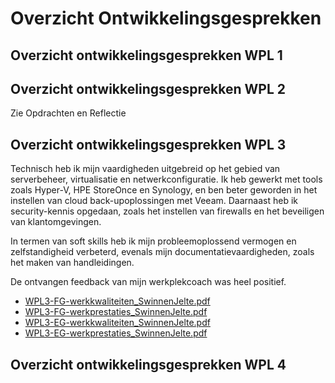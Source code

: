 # Overzicht Ontwikkelingsgesprekken

## Overzicht ontwikkelingsgesprekken WPL 1

## Overzicht ontwikkelingsgesprekken WPL 2

Zie Opdrachten en Reflectie

## Overzicht ontwikkelingsgesprekken WPL 3
Technisch heb ik mijn vaardigheden uitgebreid op het gebied van serverbeheer, virtualisatie en netwerkconfiguratie. Ik heb gewerkt met tools zoals Hyper-V, HPE StoreOnce en Synology, en ben beter geworden in het instellen van cloud back-upoplossingen met Veeam. Daarnaast heb ik security-kennis opgedaan, zoals het instellen van firewalls en het beveiligen van klantomgevingen.

In termen van soft skills heb ik mijn probleemoplossend vermogen en zelfstandigheid verbeterd, evenals mijn documentatievaardigheden, zoals het maken van handleidingen.

De ontvangen feedback van mijn werkplekcoach was heel positief.

-   [WPL3-FG-werkkwaliteiten_SwinnenJelte.pdf](https://github.com/PXL-Digital-SNE-Werkplekleren/portfolio-JelteSwinnenPXL/Ontwikkeling/WPL3-FG-werkkwaliteiten_SwinnenJelte.pdf)
-   [WPL3-FG-werkprestaties_SwinnenJelte.pdf](https://github.com/PXL-Digital-SNE-Werkplekleren/portfolio-JelteSwinnenPXL/Ontwikkeling/WPL3-FG-werkprestaties_SwinnenJelte.pdf)
-   [WPL3-EG-werkkwaliteiten_SwinnenJelte.pdf](https://github.com/PXL-Digital-SNE-Werkplekleren/portfolio-JelteSwinnenPXL/Ontwikkeling/WPL3-EG-werkkwaliteiten_SwinnenJelte.pdf)
-   [WPL3-EG-werkprestaties_SwinnenJelte.pdf](https://github.com/PXL-Digital-SNE-Werkplekleren/portfolio-JelteSwinnenPXL/Ontwikkeling/WPL3-EG-werkprestaties_SwinnenJelte.pdf)




## Overzicht ontwikkelingsgesprekken WPL 4
